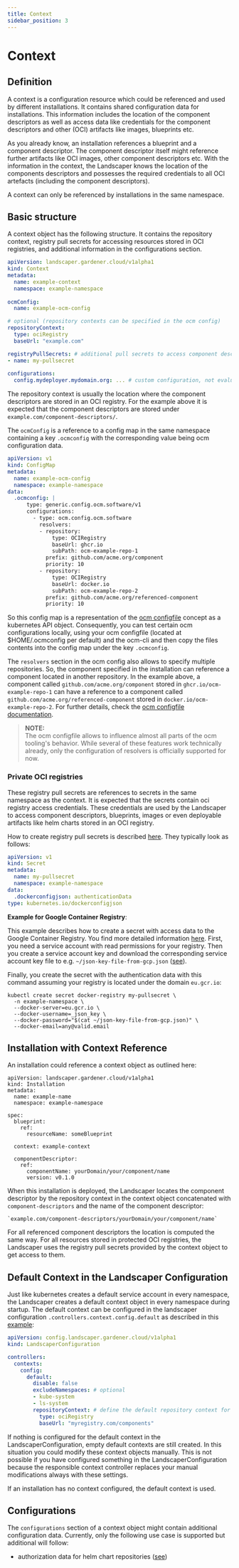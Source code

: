 ```yaml
---
title: Context
sidebar_position: 3
---
```


# Context

## Definition

A context is a configuration resource which could be referenced and used by different installations. It contains shared 
configuration data for installations. This information includes the location of the component descriptors as well as 
access data like credentials for the component descriptors and other (OCI) artifacts like images, blueprints etc. 

As you already know, an installation references a blueprint and a component descriptor. The component descriptor itself 
might reference further artifacts like OCI images, other component descriptors etc. With the information in the context,
the Landscaper knows the location of the components descriptors and possesses the required credentials to all OCI 
artefacts (including the component descriptors).

A context can only be referenced by installations in the same namespace.

## Basic structure

A context object has the following structure.  It contains the repository context, registry pull secrets for accessing
resources stored in OCI registries, and additional information in the configurations section.

```yaml
apiVersion: landscaper.gardener.cloud/v1alpha1
kind: Context
metadata:
  name: example-context
  namespace: example-namespace
  
ocmConfig:
  name: example-ocm-config

# optional (repository contexts can be specified in the ocm config)
repositoryContext:
  type: ociRegistry
  baseUrl: "example.com"

registryPullSecrets: # additional pull secrets to access component descriptors and blueprints
- name: my-pullsecret
    
configurations:
  config.mydeployer.mydomain.org: ... # custom configuration, not evaluated by landscaper
```

The repository context is usually the location where the component descriptors are stored in an OCI registry. For the 
example above it is expected that the component descriptors are stored under `example.com/component-descriptors/`.

The `ocmConfig` is a reference to a config map in the same namespace containing a key `.ocmconfig` with the 
corresponding value being ocm configuration data.
```yaml
apiVersion: v1
kind: ConfigMap
metadata:
  name: example-ocm-config
  namespace: example-namespace
data:
  .ocmconfig: |
      type: generic.config.ocm.software/v1
      configurations:
        - type: ocm.config.ocm.software
          resolvers:
          - repository:
              type: OCIRegistry
              baseUrl: ghcr.io
              subPath: ocm-example-repo-1
            prefix: github.com/acme.org/component
            priority: 10
          - repository:
              type: OCIRegistry
              baseUrl: docker.io
              subPath: ocm-example-repo-2
            prefix: github.com/acme.org/referenced-component
            priority: 10
```

So this config map is a representation of the [ocm configfile](https://ocm.software/docs/cli-reference/help/configfile/) 
concept as a kubernetes API object. Consequently, you can test certain ocm configurations locally, using your ocm 
configfile (located at $HOME/.ocmconfig per default) and the ocm-cli and then copy the files contents into the config 
map under the key `.ocmconfig`.

The `resolvers` section in the ocm config also allows to
specify multiple repositories. So, the component specified in the installation can reference a component located in
another repository. In the example above, a component called `github.com/acme.org/component` stored in 
`ghcr.io/ocm-example-repo-1` can have a reference to a component called `github.com/acme.org/referenced-component` 
stored in `docker.io/ocm-example-repo-2`. For further details, check the 
[ocm configfile documentation](https://ocm.software/docs/cli-reference/help/configfile/).

> **NOTE:**  
> The ocm configfile allows to influence almost all parts of the ocm tooling's behavior. While several of these features 
> work technically already, only the configuration of resolvers is officially supported for now. 

### Private OCI registries

These registry pull secrets are references to secrets in the same namespace as the context. It is expected that the 
secrets contain oci registry access credentials. These credentials are used by the Landscaper to access component 
descriptors, blueprints, images or even deployable artifacts like helm charts stored in an OCI registry.

How to create registry pull secrets is described
[here](https://kubernetes.io/docs/tasks/configure-pod-container/pull-image-private-registry/). They typically look as
follows:

```yaml
apiVersion: v1
kind: Secret
metadata:
  name: my-pullsecret
  namespace: example-namespace
data:
  .dockerconfigjson: authenticationData
type: kubernetes.io/dockerconfigjson
```

**Example for Google Container Registry**:

This example describes how to create a secret with access data to the Google Container Registry. You find more detailed
information [here](https://cloud.google.com/iam/docs/creating-managing-service-account-keys). First, you need a 
service account with read permissions for your registry. Then you create a service account key and download the 
corresponding service account key file to e.g. `~/json-key-file-from-gcp.json` 
([see](https://cloud.google.com/iam/docs/creating-managing-service-account-keys)). 

Finally, you create the secret with the authentication data with this command assuming your registry is located under
the domain `eu.gcr.io`: 

```
kubectl create secret docker-registry my-pullsecret \
  -n example-namespace \
  --docker-server=eu.gcr.io \
  --docker-username=_json_key \
  --docker-password="$(cat ~/json-key-file-from-gcp.json)" \
  --docker-email=any@valid.email
```

## Installation with Context Reference

An installation could reference a context object as outlined here:

```
apiVersion: landscaper.gardener.cloud/v1alpha1
kind: Installation
metadata:
  name: example-name
  namespace: example-namespace

spec:
  blueprint:
    ref:
      resourceName: someBlueprint

  context: example-context

  componentDescriptor:
    ref:
      componentName: yourDomain/your/component/name
      version: v0.1.0
```

When this installation is deployed, the Landscaper locates the component descriptor by the repository context in the
context object concatenated with `component-descriptors` and the name of the component descriptor:

    `example.com/component-descriptors/yourDomain/your/component/name`

For all referenced component descriptors the location is computed the same way. For all resources stored in protected
OCI registries, the Landscaper uses the registry pull secrets provided by the context object to get access to them.

## Default Context in the Landscaper Configuration

Just like kubernetes creates a default service account in every namespace, the Landscaper creates a default context object
in every namespace during startup. The default context can be configured in the landscaper configuration 
`.controllers.context.config.default` as described in this [example](../../examples/00-Landscaper-Configuration.yaml):

```yaml
apiVersion: config.landscaper.gardener.cloud/v1alpha1
kind: LandscaperConfiguration

controllers:
  contexts:
    config:
      default:
        disable: false
        excludeNamespaces: # optional
        - kube-system
        - ls-system
        repositoryContext: # define the default repository context for installations
          type: ociRegistry
          baseUrl: "myregistry.com/components"
```

If nothing is configured for the default context in the LandscaperConfiguration, empty default contexts are still 
created. In this situation you could modify these context objects manually. This is not possible if you have configured 
something in the LandscaperConfiguration because the responsible context controller replaces your manual 
modifications always with these settings.

If an installation has no context configured, the default context is used. 

## Configurations

The `configurations` section of a context object might contain additional configuration data. Currently, only the 
following use case is supported but additional will follow:

- authorization data for helm chart repositories ([see](../deployer/helm.md#access-to-helm-chart-repo-with-authentication))
